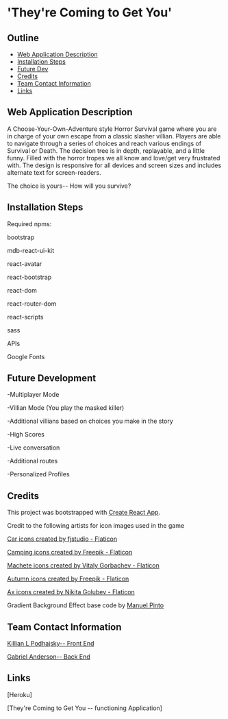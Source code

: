 
# 'They're Coming to Get You' 

## Outline

- [Web Application Description](#description)
- [Installation Steps](#installation)
- [Future Dev](#future)
- [Credits](#credits)
- [Team Contact Information](#team)
- [Links](#links)



## Web Application Description

A Choose-Your-Own-Adventure style Horror Survival game where you are in charge of your own escape from a classic slasher villian. Players are able to navigate through a series of choices and reach various endings of Survival or Death. The decision tree is in depth, replayable, and a little funny. Filled with the horror tropes we all know and love/get very frustrated with. The design is responsive for all devices and screen sizes and includes alternate text for screen-readers.

  The choice is yours-- How will you survive?


## Installation Steps

Required npms:

bootstrap

mdb-react-ui-kit

react-avatar

react-bootstrap

react-dom

react-router-dom

react-scripts

sass

APIs

Google Fonts



## Future Development

-Multiplayer Mode

-Villian Mode (You play the masked killer)

-Additional villians based on choices you make in the story

-High Scores

-Live conversation

-Additional routes

-Personalized Profiles


## Credits

This project was bootstrapped with [Create React App](https://github.com/facebook/create-react-app).

Credit to the following artists for icon images used in the game

<a href="https://www.flaticon.com/free-icons/car" title="car icons">Car icons created by fjstudio - Flaticon</a>

<a href="https://www.flaticon.com/free-icons/camping" title="camping icons">Camping icons created by Freepik - Flaticon</a>

<a href="https://www.flaticon.com/free-icons/machete" title="machete icons">Machete icons created by Vitaly Gorbachev - Flaticon</a>

<a href="https://www.flaticon.com/free-icons/autumn" title="autumn icons">Autumn icons created by Freepik - Flaticon</a>

<a href="https://www.flaticon.com/free-icons/ax" title="Ax icons">Ax icons created by Nikita Golubev - Flaticon</a>

Gradient Background Effect base code by <a href="https://manuel.pinto.dev"> Manuel Pinto </a>


## Team Contact Information

[Killian L Podhajsky-- Front End](https://github.com/kiriludp)

[Gabriel Anderson-- Back End](https://github.com/ChickenChamp71)



## Links 


[Heroku]

[They're Coming to Get You -- functioning Application]



